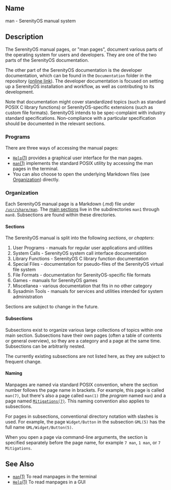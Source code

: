 ## Name

man - SerenityOS manual system

## Description

The SerenityOS manual pages, or "man pages", document various parts of the operating system for users and developers. They are one of the two parts of the SerenityOS documentation.

The other part of the SerenityOS documentation is the developer documentation, which can be found in the `Documentation` folder in the repository ([online link](https://github.com/SerenityOS/serenity/tree/master/Documentation)). The developer documentation is focused on setting up a SerenityOS installation and workflow, as well as contributing to its development.

Note that documentation might cover standardized topics (such as standard POSIX C library functions) or SerenityOS-specific extensions (such as custom file formats). SerenityOS intends to be spec-complaint with industry standard specifications. Non-compliance with a particular specification should be documented in the relevant sections.

### Programs

There are three ways of accessing the manual pages:

-   [`Help`(1)](help://man/1/Help) provides a graphical user interface for the man pages.
-   [`man`(1)](help://man/1/man) implements the standard POSIX utility by accessing the man pages in the terminal.
-   You can also choose to open the underlying Markdown files (see [Organization](#organization)) directly.

### Organization

Each SerenityOS manual page is a Markdown (.md) file under [`/usr/share/man`](/usr/share/man). The [main sections](#sections) live in the subdirectories `man1` through `man8`. Subsections are found within these directories.

#### Sections

The SerenityOS manual is split into the following _sections_, or _chapters_:

1. User Programs - manuals for regular user applications and utilities
2. System Calls - SerenityOS system call interface documentation
3. Library Functions - SerenityOS C library function documentation
4. Special Files - documentation for pseudo-files of the SerenityOS virtual file system
5. File Formats - documentation for SerenityOS-specific file formats
6. Games - manuals for SerenityOS games
7. Miscellanea - various documentation that fits in no other category
8. Sysadmin Tools - manuals for services and utilities intended for system administration

Sections are subject to change in the future.

#### Subsections

Subsections exist to organize various large collections of topics within one main section. Subsections have their own pages (often a table of contents or general overview), so they are a category and a page at the same time. Subsections can be arbitrarily nested.

The currently existing subsections are not listed here, as they are subject to frequent change.

#### Naming

Manpages are named via standard POSIX convention, where the section number follows the page name in brackets. For example, this page is called `man(7)`, but there's also a page called `man(1)` (the _program_ named `man`) and a page named [`Mitigations(7)`](help://man/7/Mitigations). This naming convention also applies to subsections.

For pages in subsections, conventional directory notation with slashes is used. For example, the page `Widget/Button` in the subsection `GML(5)` has the full name `GML/Widget/Button(5)`.

When you open a page via command-line arguments, the section is specified separately before the page name, for example `7 man`, `1 man`, or `7 Mitigations`.

## See Also

-   [`man`(1)](help://man/1/man) To read manpages in the terminal
-   [`Help`(1)](help://man/1/Help) To read manpages in a GUI
